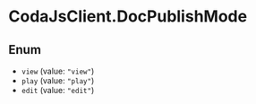 # CodaJsClient.DocPublishMode

## Enum

* `view` (value: `"view"`)
* `play` (value: `"play"`)
* `edit` (value: `"edit"`)
